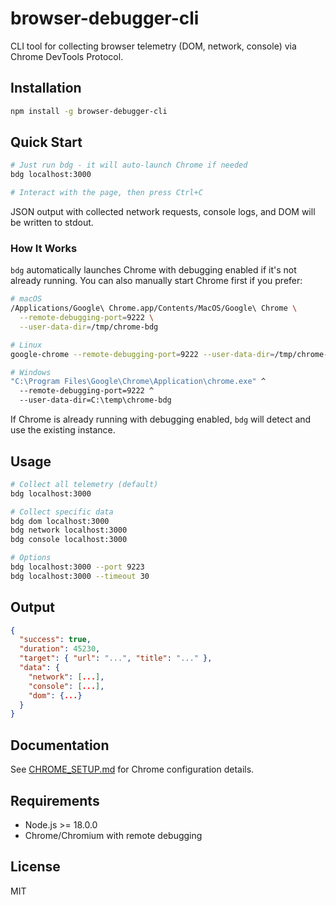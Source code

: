 # browser-debugger-cli

CLI tool for collecting browser telemetry (DOM, network, console) via Chrome DevTools Protocol.

## Installation

```bash
npm install -g browser-debugger-cli
```

## Quick Start

```bash
# Just run bdg - it will auto-launch Chrome if needed
bdg localhost:3000

# Interact with the page, then press Ctrl+C
```

JSON output with collected network requests, console logs, and DOM will be written to stdout.

### How It Works

`bdg` automatically launches Chrome with debugging enabled if it's not already running. You can also manually start Chrome first if you prefer:

```bash
# macOS
/Applications/Google\ Chrome.app/Contents/MacOS/Google\ Chrome \
  --remote-debugging-port=9222 \
  --user-data-dir=/tmp/chrome-bdg

# Linux
google-chrome --remote-debugging-port=9222 --user-data-dir=/tmp/chrome-bdg

# Windows
"C:\Program Files\Google\Chrome\Application\chrome.exe" ^
  --remote-debugging-port=9222 ^
  --user-data-dir=C:\temp\chrome-bdg
```

If Chrome is already running with debugging enabled, `bdg` will detect and use the existing instance.

## Usage

```bash
# Collect all telemetry (default)
bdg localhost:3000

# Collect specific data
bdg dom localhost:3000
bdg network localhost:3000
bdg console localhost:3000

# Options
bdg localhost:3000 --port 9223
bdg localhost:3000 --timeout 30
```

## Output

```json
{
  "success": true,
  "duration": 45230,
  "target": { "url": "...", "title": "..." },
  "data": {
    "network": [...],
    "console": [...],
    "dom": {...}
  }
}
```

## Documentation

See [CHROME_SETUP.md](./CHROME_SETUP.md) for Chrome configuration details.

## Requirements

- Node.js >= 18.0.0
- Chrome/Chromium with remote debugging

## License

MIT
